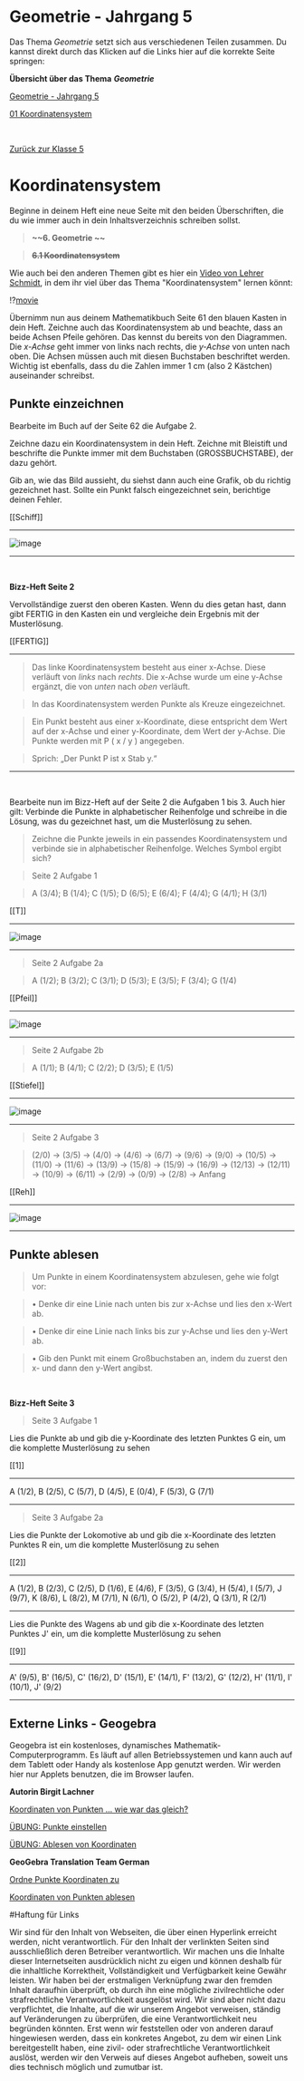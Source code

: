 <!--
author: Susanne Suckfüll
email: su-aes@masannek.de
language: de
narrator: German Female
script: url.js

View this file on https://liascript.github.io/course/?https://raw.githubusercontent.com/SUC-AES/Mathematik-5/master/2_Massen_1.md
-->

# Geometrie - Jahrgang 5

Das Thema *Geometrie* setzt sich aus verschiedenen Teilen zusammen. Du kannst direkt durch das Klicken auf die Links hier auf die korrekte Seite
springen:


**Übersicht über das Thema** ***Geometrie***

[Geometrie - Jahrgang 5](https://liascript.github.io/course/?https://raw.githubusercontent.com/SUC-AES/Mathe-Webseite/master/Klasse_05/06_Geometrie/M-06-Geometrie.md#1)

[01 Koordinatensystem](https://liascript.github.io/course/?https://raw.githubusercontent.com/SUC-AES/Mathe-Webseite/master/Klasse_05/06_Geometrie/01_Koordinatensystem/M-06-01-01-Koordinatensystem.md#2)


$\qquad$

[Zurück zur Klasse 5](https://liascript.github.io/course/?https://raw.githubusercontent.com/SUC-AES/Mathe-Webseite/master/Klasse_05/M05_Themen.md#2)




# Koordinatensystem

Beginne in deinem Heft eine neue Seite mit den beiden Überschriften, die du wie immer auch in dein Inhaltsverzeichnis schreiben sollst.

> **~~6. Geometrie ~~**

> **~~6.1 Koordinatensystem~~**

Wie auch bei den anderen Themen gibt es hier ein [Video von Lehrer Schmidt](https://www.youtube.com/watch?v=NAaR4nL0Joo), in dem ihr viel über das Thema "Koordinatensystem" lernen könnt:

!?[movie](https://www.youtube.com/watch?v=NAaR4nL0Joo)

Übernimm nun aus deinem Mathematikbuch Seite 61 den blauen Kasten in dein Heft. Zeichne auch das Koordinatensystem ab und beachte, dass an beide Achsen Pfeile gehören. Das kennst du bereits von den Diagrammen. Die *x-Achse* geht immer von links nach rechts, die *y-Achse* von unten nach oben. Die Achsen müssen auch mit diesen Buchstaben beschriftet werden. Wichtig ist ebenfalls, dass du die Zahlen immer 1 cm (also 2 Kästchen) auseinander schreibst.


## Punkte einzeichnen

Bearbeite im Buch auf der Seite 62 die Aufgabe 2.

Zeichne dazu ein Koordinatensystem in dein Heft. Zeichne mit Bleistift und beschrifte die Punkte immer mit dem Buchstaben (GROSSBUCHSTABE), der dazu gehört.


Gib an, wie das Bild aussieht, du siehst dann auch eine Grafik, ob du richtig gezeichnet hast. Sollte ein Punkt falsch eingezeichnet sein, berichtige deinen Fehler.

[[Schiff]]
************************************************


![image](https://aesmaintalde-my.sharepoint.com/:i:/g/personal/suc_aes-maintal_de/EQugTJa6bDFJnJgesNeiPeABpdWvqooJtkKr617wov0Pfg?e=S9cY7H)

************************************************

$\qquad$

**Bizz-Heft Seite 2**


Vervollständige zuerst den oberen Kasten. Wenn du dies getan hast, dann gibt FERTIG in den Kasten ein und vergleiche dein Ergebnis mit der Musterlösung.

[[FERTIG]]
************************************************


> Das linke Koordinatensystem besteht aus einer x-Achse. Diese verläuft von *links* nach *rechts*. Die x-Achse wurde um eine y-Achse ergänzt, die von *unten* nach *oben* verläuft.

> In das Koordinatensystem werden Punkte als Kreuze eingezeichnet.

> Ein Punkt besteht aus einer x-Koordinate, diese entspricht dem Wert auf der x-Achse und einer y-Koordinate, dem Wert der y-Achse. Die Punkte werden mit P ( x / y ) angegeben.

> Sprich: „Der Punkt P ist x Stab y.“

************************************************

$\quad$

Bearbeite nun im Bizz-Heft auf der Seite 2 die Aufgaben 1 bis 3. Auch hier gilt: Verbinde die Punkte in alphabetischer Reihenfolge und schreibe in die Lösung, was du gezeichnet hast, um die Musterlösung zu sehen.


> Zeichne die Punkte jeweils in ein passendes Koordinatensystem und verbinde sie in alphabetischer Reihenfolge. Welches Symbol ergibt sich?

> Seite 2 Aufgabe 1

> A (3/4); B (1/4); C (1/5); D (6/5); E (6/4); F (4/4); G (4/1); H (3/1)


[[T]]
************************************************


![image](https://aesmaintalde-my.sharepoint.com/:i:/g/personal/suc_aes-maintal_de/ES831ASgsPVLgpG-HjpphF0BdjZEOASdl-7eZtR00_opeg?e=Hz22Oj)

************************************************


> Seite 2 Aufgabe 2a

> A (1/2); B (3/2); C (3/1); D (5/3); E (3/5); F (3/4); G (1/4)


[[Pfeil]]
************************************************


![image](https://aesmaintalde-my.sharepoint.com/:i:/g/personal/suc_aes-maintal_de/ESN8ZfN_vWdHhe2qiB5ul9sBTXGKMLxa3LKc10keI1nmVw?e=i4zTbg)

************************************************


> Seite 2 Aufgabe 2b

> A (1/1); B (4/1); C (2/2); D (3/5); E (1/5)


[[Stiefel]]
************************************************


![image](https://aesmaintalde-my.sharepoint.com/:i:/g/personal/suc_aes-maintal_de/EWl14tgEI0dJkn_KXtJq1z8BtSEuzEIvrhY4r4y4ameXUw?e=AF8OTS)

************************************************


> Seite 2 Aufgabe 3

> (2/0) -> (3/5) -> (4/0)	-> (4/6) -> (6/7) -> (9/6) -> (9/0) -> (10/5) -> (11/0) -> (11/6) -> (13/9) -> (15/8) -> (15/9) -> (16/9) -> (12/13) -> (12/11) -> (10/9) -> (6/11) -> (2/9) -> (0/9) -> (2/8) -> Anfang

[[Reh]]
************************************************


![image](https://aesmaintalde-my.sharepoint.com/:i:/g/personal/suc_aes-maintal_de/Ea26IkYQYPFNrfYr7HgLK9ABru0r-S2IgT3yozjrfQv2AA?e=PvCu9U)

************************************************


## Punkte ablesen


> Um Punkte in einem Koordinatensystem abzulesen, gehe wie folgt vor:

> • Denke dir eine Linie nach unten bis zur x-Achse und lies den x-Wert ab.

> • Denke dir eine Linie nach links bis zur y-Achse und lies den y-Wert ab.

> • Gib den Punkt mit einem Großbuchstaben an, indem du zuerst den x- und dann den y-Wert angibst.

$\quad$

**Bizz-Heft Seite 3**

> Seite 3 Aufgabe 1

Lies die Punkte ab und gib die y-Koordinate des letzten Punktes G ein, um die komplette Musterlösung zu sehen

[[1]]
************************************************


A (1/2), B (2/5), C (5/7), D (4/5), E (0/4), F (5/3), G (7/1)

************************************************


> Seite 3 Aufgabe 2a

Lies die Punkte der Lokomotive ab und gib die x-Koordinate des letzten Punktes R ein, um die komplette Musterlösung zu sehen

[[2]]
************************************************


A (1/2), B (2/3), C (2/5), D (1/6), E (4/6), F (3/5), G (3/4), H (5/4), I (5/7), J (9/7), K (8/6), L (8/2), M (7/1), N (6/1), O (5/2), P (4/2), Q (3/1), R (2/1)

************************************************


Lies die Punkte des Wagens ab und gib die x-Koordinate des letzten Punktes J' ein, um die komplette Musterlösung zu sehen

[[9]]
************************************************


A' (9/5), B' (16/5), C' (16/2), D' (15/1), E' (14/1), F' (13/2), G' (12/2), H' (11/1), I' (10/1), J' (9/2)

************************************************



## Externe Links - Geogebra


Geogebra ist ein kostenloses, dynamisches Mathematik-Computerprogramm. Es läuft auf allen Betriebssystemen und kann auch auf dem Tablett oder Handy als kostenlose App genutzt werden. Wir werden hier nur Applets benutzen, die im Browser laufen.


**Autorin Birgit Lachner**

[Koordinaten von Punkten ... wie war das gleich?](https://www.geogebra.org/m/DrGpByXD)

[ÜBUNG: Punkte einstellen](https://www.geogebra.org/m/d6EMX5f9)

[ÜBUNG: Ablesen von Koordinaten](https://www.geogebra.org/m/CHT8zP8s)


**GeoGebra Translation Team German**

[Ordne Punkte Koordinaten zu](https://www.geogebra.org/m/HvaK6bmn)

[Koordinaten von Punkten ablesen](https://www.geogebra.org/m/SkuasskG)


#Haftung für Links

Wir sind für den Inhalt von Webseiten, die über einen Hyperlink erreicht werden, nicht verantwortlich. Für den Inhalt der verlinkten Seiten sind ausschließlich deren Betreiber verantwortlich. Wir machen uns die Inhalte dieser Internetseiten ausdrücklich nicht zu eigen und können deshalb für die inhaltliche Korrektheit, Vollständigkeit und Verfügbarkeit keine Gewähr leisten. Wir haben bei der erstmaligen Verknüpfung zwar den fremden Inhalt daraufhin überprüft, ob durch ihn eine mögliche zivilrechtliche oder strafrechtliche Verantwortlichkeit ausgelöst wird. Wir sind aber nicht dazu verpflichtet, die Inhalte, auf die wir unserem Angebot verweisen, ständig auf Veränderungen zu überprüfen, die eine Verantwortlichkeit neu begründen könnten. Erst wenn wir feststellen oder von anderen darauf hingewiesen werden, dass ein konkretes Angebot, zu dem wir einen Link bereitgestellt haben, eine zivil- oder strafrechtliche Verantwortlichkeit auslöst, werden wir den Verweis auf dieses Angebot aufheben, soweit uns dies technisch möglich und zumutbar ist.
